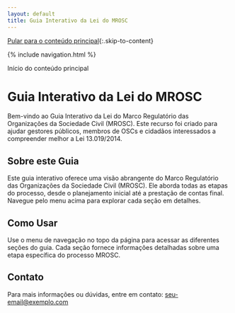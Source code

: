 ```yaml
---
layout: default
title: Guia Interativo da Lei do MROSC
---
```


<script>
document.documentElement.lang = 'pt-BR';
</script>

[Pular para o conteúdo principal](#conteudo-principal){:.skip-to-content}

{% include navigation.html %}

<a id="conteudo-principal" class="visually-hidden">Início do conteúdo principal</a>

# Guia Interativo da Lei do MROSC

Bem-vindo ao Guia Interativo da Lei do Marco Regulatório das Organizações da Sociedade Civil (MROSC). Este recurso foi criado para ajudar gestores públicos, membros de OSCs e cidadãos interessados a compreender melhor a Lei 13.019/2014.

## Sobre este Guia

Este guia interativo oferece uma visão abrangente do Marco Regulatório das Organizações da Sociedade Civil (MROSC). Ele aborda todas as etapas do processo, desde o planejamento inicial até a prestação de contas final. Navegue pelo menu acima para explorar cada seção em detalhes.

## Como Usar

Use o menu de navegação no topo da página para acessar as diferentes seções do guia. Cada seção fornece informações detalhadas sobre uma etapa específica do processo MROSC.

## Contato

Para mais informações ou dúvidas, entre em contato: [seu-email@exemplo.com](mailto:seu-email@exemplo.com)
